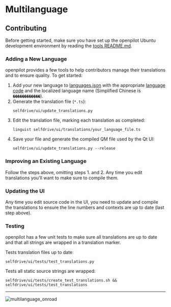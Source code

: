 # Multilanguage

## Contributing

Before getting started, make sure you have set up the openpilot Ubuntu development environment by reading the [tools README.md](/tools/README.md).

### Adding a New Language

openpilot provides a few tools to help contributors manage their translations and to ensure quality. To get started:

1. Add your new language to [languages.json](/selfdrive/ui/translations/languages.json) with the appropriate [language code](https://en.wikipedia.org/wiki/List_of_ISO_639-1_codes) and the localized language name (Simplified Chinese is `������������`).
2. Generate the translation file (`*.ts`):
   ```shell
   selfdrive/ui/update_translations.py
   ```
3. Edit the translation file, marking each translation as completed:
   ```shell
   linguist selfdrive/ui/translations/your_language_file.ts
   ```
4. Save your file and generate the compiled QM file used by the Qt UI:
   ```shell
   selfdrive/ui/update_translations.py --release
   ```

### Improving an Existing Language

Follow the steps above, omitting steps 1. and 2. Any time you edit translations you'll want to make sure to compile them.

### Updating the UI

Any time you edit source code in the UI, you need to update and compile the translations to ensure the line numbers and contexts are up to date (last step above).

### Testing

openpilot has a few unit tests to make sure all translations are up to date and that all strings are wrapped in a translation marker.

Tests translation files up to date:

```shell
selfdrive/ui/tests/test_translations.py
```

Tests all static source strings are wrapped:

```shell
selfdrive/ui/tests/create_test_translations.sh && selfdrive/ui/tests/test_translations
```

---
![multilanguage_onroad](https://user-images.githubusercontent.com/25857203/178912800-2c798af8-78e3-498e-9e19-35906e0bafff.png)

